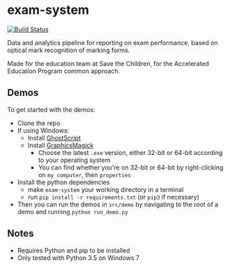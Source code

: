 # exam-system
[![Build Status](https://travis-ci.com/ShaunHowell/exam-system.svg?token=qa3pqsZkoC8q17Ekgz3K&branch=master)](https://travis-ci.com/ShaunHowell/exam-system)

Data and analytics pipeline for reporting on exam performance, based on optical mark recognition of marking forms.

Made for the education team at Save the Children, for the Accelerated Education Program common approach.

## Demos
To get started with the demos: 
- Clone the repo
- If using Windows:
    - Install [GhostScript](https://www.ghostscript.com/download/gsdnld.html)
    - Install [GraphicsMagick](ftp://ftp.graphicsmagick.org/pub/GraphicsMagick/windows/)
        - Choose the latest `.exe` version, either 32-bit or 64-bit according to your operating system
        - You can find whether you're on 32-bit or 64-bit by right-clicking on `my computer`, then `properties`       
- Install the python dependencies
    - make `exam-system` your working directory in a terminal
    - run `pip install -r requirements.txt` (or `pip3` if necessary)
- Then you can run the demos in `src/demo` by navigating to the root of a demo and running `python run_demo.py`

## Notes
- Requires Python and pip to be installed
- Only tested with Python 3.5 on Windows 7
